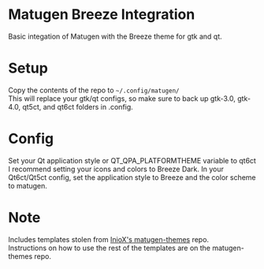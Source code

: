 # Matugen Breeze Integration
Basic integation of Matugen with the Breeze theme for gtk and qt.

# Setup
Copy the contents of the repo to `~/.config/matugen/`  
This will replace your gtk/qt configs, so make sure to back up gtk-3.0, gtk-4.0, qt5ct, and qt6ct folders in .config.

# Config
Set your Qt application style or QT_QPA_PLATFORMTHEME variable to qt6ct
I recommend setting your icons and colors to Breeze Dark.
In your Qt6ct/Qt5ct config, set the application style to Breeze and the color scheme to matugen.

# Note
Includes templates stolen from [InioX's matugen-themes](https://github.com/InioX/matugen-themes) repo.  
Instructions on how to use the rest of the templates are on the matugen-themes repo.  

